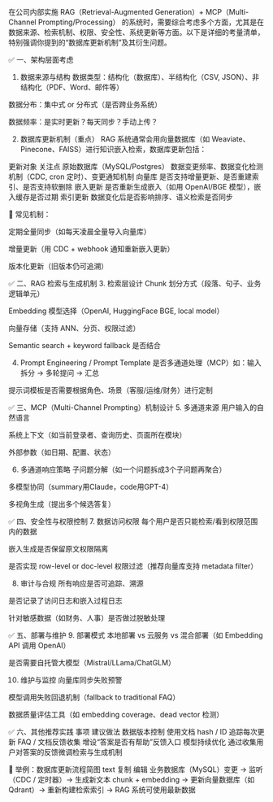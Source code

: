 在公司内部实施 RAG（Retrieval-Augmented Generation）+ MCP（Multi-Channel Prompting/Processing） 的系统时，需要综合考虑多个方面，尤其是在数据来源、检索机制、权限、安全性、系统更新等方面。以下是详细的考量清单，特别强调你提到的“数据库更新机制”及其衍生问题。

✅ 一、架构层面考虑
1. 数据来源与结构
数据类型：结构化（数据库）、半结构化（CSV, JSON）、非结构化（PDF、Word、邮件等）

数据分布：集中式 or 分布式（是否跨业务系统）

数据频率：是实时更新？每天同步？手动上传？

2. 数据库更新机制（重点）
RAG 系统通常会用向量数据库（如 Weaviate、Pinecone、FAISS）进行知识嵌入检索，数据库更新包括：

更新对象	关注点
原始数据库（MySQL/Postgres）	数据变更频率、数据变化检测机制（CDC, cron 定时）、变更通知机制
向量库	是否支持增量更新、是否重建索引、是否支持软删除
嵌入更新	是否重新生成嵌入（如用 OpenAI/BGE 模型），嵌入缓存是否过期
索引更新	数据变化后是否影响排序、语义检索是否同步

🔸 常见机制：

定期全量同步（如每天凌晨全量导入向量库）

增量更新（用 CDC + webhook 通知重新嵌入更新）

版本化更新（旧版本仍可追溯）

✅ 二、RAG 检索与生成机制
3. 检索层设计
Chunk 划分方式（段落、句子、业务逻辑单元）

Embedding 模型选择（OpenAI, HuggingFace BGE, local model）

向量存储（支持 ANN、分页、权限过滤）

Semantic search + keyword fallback 是否结合

4. Prompt Engineering / Prompt Template
是否多通道处理（MCP）如：输入拆分 → 多轮提问 → 汇总

提示词模板是否需要根据角色、场景（客服/运维/财务）进行定制

✅ 三、MCP（Multi-Channel Prompting）机制设计
5. 多通道来源
用户输入的自然语言

系统上下文（如当前登录者、查询历史、页面所在模块）

外部参数（如日期、配置、状态）

6. 多通道响应策略
子问题分解（如一个问题拆成3个子问题再聚合）

多模型协同（summary用Claude，code用GPT-4）

多视角生成（提出多个候选答复）

✅ 四、安全性与权限控制
7. 数据访问权限
每个用户是否只能检索/看到权限范围内的数据

嵌入生成是否保留原文权限隔离

是否实现 row-level or doc-level 权限过滤（推荐向量库支持 metadata filter）

8. 审计与合规
所有响应是否可追踪、溯源

是否记录了访问日志和嵌入过程日志

针对敏感数据（如财务、人事）是否做过脱敏处理

✅ 五、部署与维护
9. 部署模式
本地部署 vs 云服务 vs 混合部署（如 Embedding API 调用 OpenAI）

是否需要自托管大模型（Mistral/LLama/ChatGLM）

10. 维护与监控
向量库同步失败预警

模型调用失败回退机制（fallback to traditional FAQ）

数据质量评估工具（如 embedding coverage、dead vector 检测）

✅ 六、其他推荐实践
事项	建议做法
数据版本控制	使用文档 hash / ID 追踪每次更新
FAQ / 文档反馈收集	增设“答案是否有帮助”反馈入口
模型持续优化	通过收集用户对答案的反馈微调检索与生成机制

🔧 举例：数据库更新流程简图
text
复制
编辑
业务数据库（MySQL）变更 → 
监听（CDC / 定时器）→ 
生成新文本 chunk + embedding →
更新向量数据库（如 Qdrant）→ 
重新构建检索索引 → 
RAG 系统可使用最新数据
